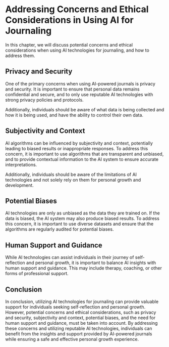 Addressing Concerns and Ethical Considerations in Using AI for Journaling
================================================================================================================================

In this chapter, we will discuss potential concerns and ethical considerations when using AI technologies for journaling, and how to address them.

Privacy and Security
--------------------

One of the primary concerns when using AI-powered journals is privacy and security. It is important to ensure that personal data remains confidential and secure, and to only use reputable AI technologies with strong privacy policies and protocols.

Additionally, individuals should be aware of what data is being collected and how it is being used, and have the ability to control their own data.

Subjectivity and Context
------------------------

AI algorithms can be influenced by subjectivity and context, potentially leading to biased results or inappropriate responses. To address this concern, it is important to use algorithms that are transparent and unbiased, and to provide contextual information to the AI system to ensure accurate interpretations.

Additionally, individuals should be aware of the limitations of AI technologies and not solely rely on them for personal growth and development.

Potential Biases
----------------

AI technologies are only as unbiased as the data they are trained on. If the data is biased, the AI system may also produce biased results. To address this concern, it is important to use diverse datasets and ensure that the algorithms are regularly audited for potential biases.

Human Support and Guidance
--------------------------

While AI technologies can assist individuals in their journey of self-reflection and personal growth, it is important to balance AI insights with human support and guidance. This may include therapy, coaching, or other forms of professional support.

Conclusion
----------

In conclusion, utilizing AI technologies for journaling can provide valuable support for individuals seeking self-reflection and personal growth. However, potential concerns and ethical considerations, such as privacy and security, subjectivity and context, potential biases, and the need for human support and guidance, must be taken into account. By addressing these concerns and utilizing reputable AI technologies, individuals can benefit from the insights and support provided by AI-powered journals while ensuring a safe and effective personal growth experience.
